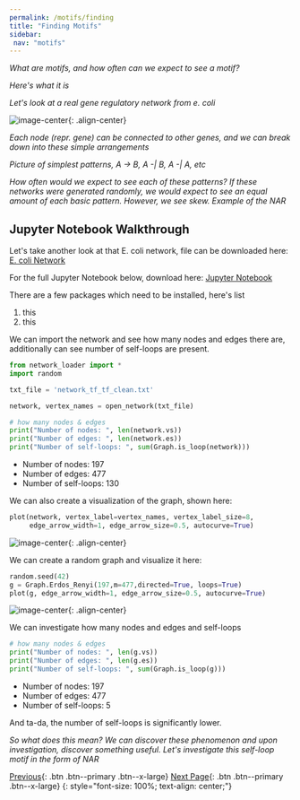 ```yaml
---
permalink: /motifs/finding
title: "Finding Motifs"
sidebar: 
 nav: "motifs"
---
```


*What are motifs, and how often can we expect to see a motif?*

*Here's what it is*

*Let's look at a real gene regulatory network from e. coli*

![image-center](../assets/images/motifs_finding_ecoli_1.jpeg){: .align-center}

*Each node (repr. gene) can be connected to other genes, and we can break down into these simple arrangements*

*Picture of simplest patterns, A -> B, A -| B, A -| A, etc*

*How often would we expect to see each of these patterns? If these networks were generated randomly, we would expect to see an equal amount of each basic pattern. However, we see skew. Example of the NAR*

## Jupyter Notebook Walkthrough

Let's take another look at that E. coli network, file can be downloaded here: 
<a href="https://purpleavatar.github.io/multiscale_biological_modeling/downloads/network_tf_tf_clean.txt" download="network_tf_tf_clean.txt">E. coli Network</a>


For the full Jupyter Notebook below, download here: 
<a href="https://purpleavatar.github.io/multiscale_biological_modeling/downloads/Network_Demo.ipynb" download="Network_Demo.ipynb">Jupyter Notebook</a>

There are a few packages which need to be installed, here's list
1. this
2. this

We can import the network and see how many nodes and edges there are, additionally can see number of self-loops are present. 

~~~ python
from network_loader import *
import random

txt_file = 'network_tf_tf_clean.txt'

network, vertex_names = open_network(txt_file)

# how many nodes & edges
print("Number of nodes: ", len(network.vs))
print("Number of edges: ", len(network.es))
print("Number of self-loops: ", sum(Graph.is_loop(network)))
~~~

* Number of nodes:  197
* Number of edges:  477
* Number of self-loops:  130

We can also create a visualization of the graph, shown here: 

~~~ python
plot(network, vertex_label=vertex_names, vertex_label_size=8,
     edge_arrow_width=1, edge_arrow_size=0.5, autocurve=True)
~~~

![image-center](../assets/images/motifs_finding_ecoli_2.png){: .align-center}

We can create a random graph and visualize it here:

~~~ python
random.seed(42)
g = Graph.Erdos_Renyi(197,m=477,directed=True, loops=True)
plot(g, edge_arrow_width=1, edge_arrow_size=0.5, autocurve=True)
~~~

![image-center](../assets/images/motifs_finding_random.png){: .align-center}

We can investigate how many nodes and edges and self-loops

~~~ python
# how many nodes & edges
print("Number of nodes: ", len(g.vs))
print("Number of edges: ", len(g.es))
print("Number of self-loops: ", sum(Graph.is_loop(g)))
~~~

* Number of nodes:  197
* Number of edges:  477
* Number of self-loops:  5

And ta-da, the number of self-loops is significantly lower. 

*So what does this mean? We can discover these phenomenon and upon investigation, discover something useful. Let's investigate this self-loop motif in the form of NAR*

[Previous](home){: .btn .btn--primary .btn--x-large} [Next Page](nar){: .btn .btn--primary .btn--x-large}
{: style="font-size: 100%; text-align: center;"}


